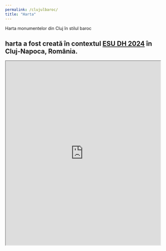 ```yaml
---
permalink: /clujulbaroc/
title: "Harta"
---
```


Harta monumentelor din Cluj în stilul baroc

## harta a fost creată în contextul [ESU DH 2024](https://esu-ct.conference.ubbcluj.ro/programme/#full-schedule) în Cluj-Napoca, România.

<iframe src="https://Voica37.github.io/assets/ClujulBaroc/index.html#9/46.769500293198185/23.588989136723786" width="100%" height="600"></iframe>